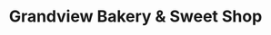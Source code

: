 ---
title: "Grandview Bakery & Sweet Shop"
url: /pittsburgh/grandview-bakery-and-sweet-shop/
shop: bakery
---
